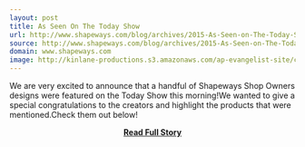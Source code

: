 ```yaml
---
layout: post
title: As Seen On The Today Show
url: http://www.shapeways.com/blog/archives/2015-As-Seen-on-The-Today-Show.html
source: http://www.shapeways.com/blog/archives/2015-As-Seen-on-The-Today-Show.html
domain: www.shapeways.com
image: http://kinlane-productions.s3.amazonaws.com/ap-evangelist-site/curated/screenshots/7409_www_shapeways_com.png
---
```


<p>We are very excited to announce that a handful of Shapeways Shop Owners designs were featured on the Today Show this morning!We wanted to give a special congratulations to the creators and highlight the products that were mentioned.Check them out below!</p>
<center><p><a href="http://www.shapeways.com/blog/archives/2015-As-Seen-on-The-Today-Show.html" style='padding:25px; font-sze:18px; font-weight: bold;'>Read Full Story</a></p></center>
